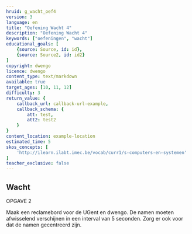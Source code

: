 ```yaml
---
hruid: g_wacht_oef4
version: 3
language: en
title: "Oefening Wacht 4"
description: "Oefening Wacht 4"
keywords: ["oefeningen", "wacht"]
educational_goals: [
    {source: Source, id: id}, 
    {source: Source2, id: id2}
]
copyright: dwengo
licence: dwengo
content_type: text/markdown
available: true
target_ages: [10, 11, 12]
difficulty: 3
return_value: {
    callback_url: callback-url-example,
    callback_schema: {
        att: test,
        att2: test2
    }
}
content_location: example-location
estimated_time: 5
skos_concepts: [
    'http://ilearn.ilabt.imec.be/vocab/curr1/s-computers-en-systemen'
]
teacher_exclusive: false
---
```

## Wacht

OPGAVE 2

Maak een reclamebord voor de UGent en dwengo. De namen moeten afwisselend verschijnen in een interval van 5 seconden. Zorg er ook voor dat de namen gecentreerd zijn.
